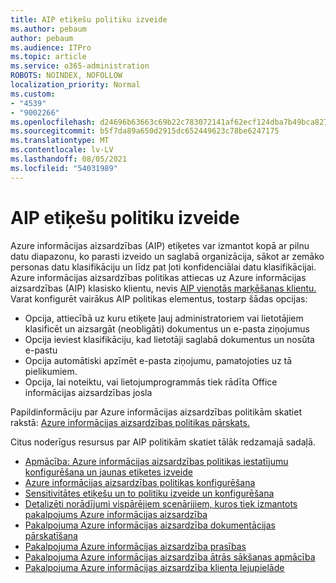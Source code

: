 ```yaml
---
title: AIP etiķešu politiku izveide
ms.author: pebaum
author: pebaum
ms.audience: ITPro
ms.topic: article
ms.service: o365-administration
ROBOTS: NOINDEX, NOFOLLOW
localization_priority: Normal
ms.custom:
- "4539"
- "9002266"
ms.openlocfilehash: d24696b63663c69b22c783072141af62ecf124dba7b49bca827381f39f88640e
ms.sourcegitcommit: b5f7da89a650d2915dc652449623c78be6247175
ms.translationtype: MT
ms.contentlocale: lv-LV
ms.lasthandoff: 08/05/2021
ms.locfileid: "54031989"
---
```

# <a name="creating-aip-label-policies"></a>AIP etiķešu politiku izveide

Azure informācijas aizsardzības (AIP) etiķetes var izmantot kopā ar pilnu datu diapazonu, ko parasti izveido un saglabā organizācija, sākot ar zemāko personas datu klasifikāciju un līdz pat ļoti konfidenciālai datu klasifikācijai. Azure informācijas aizsardzības politikas attiecas uz Azure informācijas aizsardzības (AIP) klasisko klientu, nevis [AIP vienotās marķēšanas klientu.](https://docs.microsoft.com/azure/information-protection/rms-client/unifiedlabelingclient-version-release-history) Varat konfigurēt vairākus AIP politikas elementus, tostarp šādas opcijas:

- Opcija, attiecībā uz kuru etiķete ļauj administratoriem vai lietotājiem klasificēt un aizsargāt (neobligāti) dokumentus un e-pasta ziņojumus
- Opcija ieviest klasifikāciju, kad lietotāji saglabā dokumentus un nosūta e-pastu
- Opcija automātiski apzīmēt e-pasta ziņojumu, pamatojoties uz tā pielikumiem.
- Opcija, lai noteiktu, vai lietojumprogrammās tiek rādīta Office informācijas aizsardzības josla

Papildinformāciju par Azure informācijas aizsardzības politikām skatiet rakstā: [Azure informācijas aizsardzības politikas pārskats.](https://docs.microsoft.com/azure/information-protection/overview-policy)  

Citus noderīgus resursus par AIP politikām skatiet tālāk redzamajā sadaļā.

- [Apmācība: Azure informācijas aizsardzības politikas iestatījumu konfigurēšana un jaunas etiķetes izveide](https://docs.microsoft.com/azure/information-protection/infoprotect-quick-start-tutorial)  
- [Azure informācijas aizsardzības politikas konfigurēšana](https://docs.microsoft.com/azure/information-protection/configure-policy)  
- [Sensitivitātes etiķešu un to politiku izveide un konfigurēšana](https://docs.microsoft.com/microsoft-365/compliance/create-sensitivity-labels)  
- [Detalizēti norādījumi vispārējiem scenārijiem, kuros tiek izmantots pakalpojums Azure informācijas aizsardzība](https://docs.microsoft.com/azure/information-protection/how-to-guides)  
- [Pakalpojuma Azure informācijas aizsardzība dokumentācijas pārskatīšana](https://docs.microsoft.com/azure/information-protection/what-is-information-protection)  
- [Pakalpojuma Azure informācijas aizsardzība prasības](https://docs.microsoft.com/azure/information-protection/get-started/requirements)  
- [Pakalpojuma Azure informācijas aizsardzība ātrās sākšanas apmācība](https://docs.microsoft.com/azure/information-protection/get-started/infoprotect-quick-start-tutorial)  
- [Pakalpojuma Azure informācijas aizsardzība klienta lejupielāde](https://www.microsoft.com/download/details.aspx?id=53018)